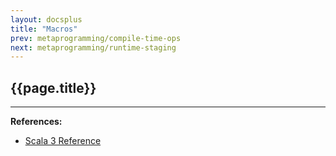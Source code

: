 ```yaml
---
layout: docsplus
title: "Macros"
prev: metaprogramming/compile-time-ops
next: metaprogramming/runtime-staging
---
```


## {{page.title}}



---

**References:**
- [Scala 3 Reference](https://docs.scala-lang.org/scala3/reference/metaprogramming/macros.html)
